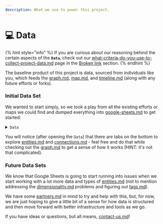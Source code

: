 ```yaml
---
description: What we use to power this project.
---
```


# 💻 Data

{% hint style="info" %}
If you are curious about our reasoning behind the certain aspects of the **`Data`**, check out our [what-criteria-do-you-use-to-collect-project-data.md](../../../frequently-asked-questions/what-criteria-do-you-use-to-collect-project-data.md "mention") page in the [Broken link](broken-reference "mention") section.
{% endhint %}

The baseline product of this project is data, sourced from individuals like you, which feeds the [graph.md](../graph.md "mention"), [map.md](../map.md "mention"), and [timeline.md](../timeline.md "mention") (along with any future efforts or forks).

### Initial Data Set

We wanted to start simply, so we took a play from all the existing efforts or maps we could find and dumped everything into [google-sheets.md](../../../learning/tools/google-sheets.md "mention") to get started:

<details>

<summary><code>Data</code></summary>

****:link: **** [**Data - Project on Innovation in National Security (Google Sheets)**](https://docs.google.com/spreadsheets/d/1dj9LztlbBCB7BPCNpTHd8ko\_Uz1pcLQDjTOfEYJH6Ik/edit#gid=1534616606) ****&#x20;

Click the above link to open [google-sheets.md](../../../learning/tools/google-sheets.md "mention") and view the `Data` - the first page will be a `README` and then you can view other sheets with different [..](../ "mention").

</details>

You will notice (after opening the `Data`) that there are tabs on the bottom to explore [entities.md](entities.md "mention") and [connections.md](connections.md "mention") - feel free and do that while checking out the [graph.md](../graph.md "mention") to get a sense of how it works (HINT: it's not that complicated).

### Future Data Sets

We know that Google Sheets is going to start running into issues when we start working with a lot more data and types of [entities.md](entities.md "mention") (not to mention addressing the [dimensionality.md](../../../learning/concepts/dimensionality.md "mention") problems and figuring out [tags.md](tags.md "mention")).&#x20;

We have some [partners.md](../../support/partners.md "mention") in mind to try and help with this, but, for now, we are just hoping to give a little bit of a sense for how data is structured and then move forward with better infrastructure and tools as we go.

If you have ideas or questions, but all means, [contact-us.md](../../contact-us.md "mention")!&#x20;

